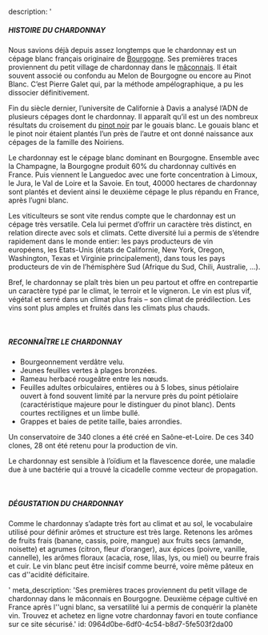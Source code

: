 description: '<h5><strong>HISTOIRE DU CHARDONNAY</strong></h5><p>Nous savions déjà depuis assez longtemps que le chardonnay est un cépage blanc français originaire de <a href="/fr/region/bourgogne">Bourgogne</a>. Ses premières traces proviennent du petit village de chardonnay dans le <a href="/fr/region/maconnais">mâconnais</a>. Il était souvent associé ou confondu au Melon de Bourgogne ou encore au Pinot Blanc. C’est Pierre Galet qui, par la méthode ampélographique, a pu les dissocier définitivement.&nbsp;</p><p>Fin du siècle dernier, l’universite de Californie à Davis a analysé l’ADN de plusieurs cépages dont le chardonnay. Il apparaît qu’il est un des nombreux résultats du croisement du <a href="/fr/grape/pinot-noir">pinot noir</a> par le gouais blanc. Le gouais blanc et le pinot noir étaient plantés l’un près de l’autre et ont donné naissance aux cépages de la famille des Noiriens.</p><p>Le chardonnay est le cépage blanc dominant en Bourgogne. Ensemble avec la Champagne, la Bourgogne produit 60% du chardonnay cultivés en France. Puis viennent le Languedoc avec une forte concentration à Limoux, le Jura, le Val de Loire et la Savoie. En tout, 40000 hectares de chardonnay sont plantés et devient ainsi le deuxième cépage le plus répandu en France, après l’ugni blanc.</p><p>Les viticulteurs se sont vite rendus compte que le chardonnay est un cépage très versatile. Cela lui permet d’offrir un caractère très distinct, en relation directe avec sols et climats. Cette diversité lui a permis de s’étendre rapidement dans le monde entier:  les pays producteurs de vin européens,&nbsp;les Etats-Unis (états de Californie, New York, Oregon, Washington, Texas et Virginie principalement), dans tous les pays producteurs de vin de l’hémisphère Sud (Afrique du Sud, Chili, Australie, ...).</p><p>Bref, le chardonnay se plaît très bien un peu partout et offre en contrepartie un caractère typé par le climat, le terroir et le vigneron. Le vin est plus vif, végétal et serré dans un climat plus frais – son climat de prédilection. Les vins sont plus amples et fruités dans les climats plus chauds.</p><p><br></p><h5>RECONNAÎTRE LE CHARDONNAY</h5><ul><li>Bourgeonnement verdâtre velu.</li><li>Jeunes feuilles vertes à plages bronzées.</li><li>Rameau herbacé rougeâtre entre les nœuds.</li><li>Feuilles adultes orbiculaires, entières ou à 5 lobes, sinus pétiolaire ouvert à fond souvent limité par la nervure près du point pétiolaire (caractéristique majeure pour le distinguer du pinot blanc). Dents courtes rectilignes et un limbe bullé.</li><li>Grappes et baies de petite taille, baies arrondies.</li></ul><p>Un conservatoire de 340 clones a été créé en Saône-et-Loire. De ces 340 clones, 28 ont été retenu pour la production de vin.</p><p>Le chardonnay est sensible à l’oïdium et la flavescence dorée, une maladie due à une bactérie qui a trouvé la cicadelle comme vecteur de propagation.</p><p><br></p><h5><b>DÉGUSTATION</b>&nbsp;DU CHARDONNAY</h5><p>Comme le chardonnay s’adapte très fort au climat et au sol, le vocabulaire utilisé pour définir arômes et structure est très large. Retenons les arômes de fruits frais (banane, cassis, poire, mangue) aux fruits secs (amande, noisette) et agrumes (citron, fleur d’oranger), aux épices (poivre, vanille, cannelle), les arômes floraux (acacia, rose, lilas, lys, ou miel) ou beurre frais et cuir. Le vin blanc peut être incisif comme beurré, voire même pâteux en cas d''acidité déficitaire.</p>'
meta_description: 'Ses premières traces proviennent du petit village de chardonnay dans le mâconnais en Bourgogne. Deuxième cépage cultivé en France après l''ugni blanc, sa versatilité lui a permis de conquérir la planète vin. Trouvez et achetez en ligne votre chardonnay favori en toute confiance sur ce site sécurisé.'
id: 0964d0be-6df0-4c54-b8d7-5fe503f2da00
